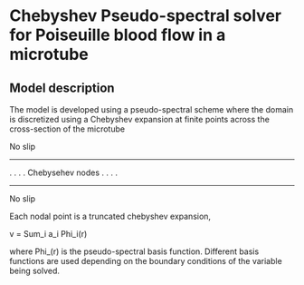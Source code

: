 # Chebyshev Pseudo-spectral solver for Poiseuille blood flow in a microtube
## Model description
The model is developed using a pseudo-spectral scheme where the domain is discretized
using a Chebyshev expansion at finite points across the cross-section of the microtube


No slip
__________________
  .
  .
  .
  .
Chebysehev nodes
  .
  .
  .
  .
  __________________
No slip

Each nodal point is a truncated chebyshev expansion,

v = Sum_i a_i Phi_i(r)

where Phi_(r) is the pseudo-spectral basis function. Different basis functions are used depending on the boundary conditions of the variable being solved.

